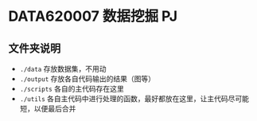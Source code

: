 # DATA620007 数据挖掘 PJ

## 文件夹说明

- `./data` 存放数据集，不用动
- `./output` 存放各自代码输出的结果（图等）
- `./scripts` 各自的主代码存在这里
- `./utils` 各自主代码中进行处理的函数，最好都放在这里，让主代码尽可能短，以便最后合并